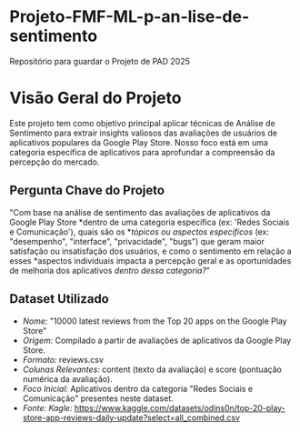 # Projeto-FMF-ML-p-an-lise-de-sentimento
Repositório para guardar o Projeto de PAD 2025

# Visão Geral do Projeto

Este projeto tem como objetivo principal aplicar técnicas de Análise de Sentimento para extrair insights valiosos das avaliações de usuários de aplicativos populares da Google Play Store. Nosso foco está em uma categoria específica de aplicativos para aprofundar a compreensão da percepção do mercado.

## Pergunta Chave do Projeto

"Com base na análise de sentimento das avaliações de aplicativos da Google Play Store *dentro de uma categoria específica (ex: 'Redes Sociais e Comunicação'), quais são os **tópicos ou aspectos específicos* (ex: "desempenho", "interface", "privacidade", "bugs") que geram maior satisfação ou insatisfação dos usuários, e como o sentimento em relação a esses *aspectos individuais impacta a percepção geral e as oportunidades de melhoria dos aplicativos *dentro dessa categoria?*"


## Dataset Utilizado

* *Nome:* "10000 latest reviews from the Top 20 apps on the Google Play Store"
* *Origem:* Compilado a partir de avaliações de aplicativos da Google Play Store.
* *Formato:* reviews.csv
* *Colunas Relevantes:* content (texto da avaliação) e score (pontuação numérica da avaliação).
* *Foco Inicial:* Aplicativos dentro da categoria "Redes Sociais e Comunicação" presentes neste dataset.
* *Fonte: Kagle:* https://www.kaggle.com/datasets/odins0n/top-20-play-store-app-reviews-daily-update?select=all_combined.csv
